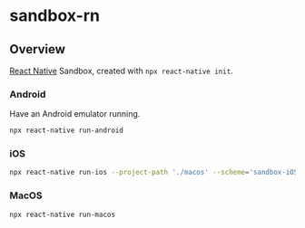 # sandbox-rn

## Overview

[React Native](https://reactnative.dev/) Sandbox, created with `npx react-native init`.

### Android

Have an Android emulator running.

```bash
npx react-native run-android
```

### iOS

```bash
npx react-native run-ios --project-path './macos' --scheme='sandbox-iOS' --simulator='iPhone 8'
```

### MacOS

```bash
npx react-native run-macos
```
